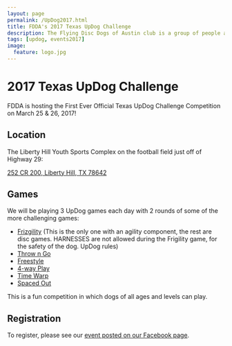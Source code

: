 ```yaml
---
layout: page
permalink: /UpDog2017.html
title: FDDA's 2017 Texas UpDog Challenge
description: The Flying Disc Dogs of Austin club is a group of people and their dogs who meet to play games with flying discs and who compete in disc dog competitions.
tags: [updog, events2017]
image:
  feature: logo.jpg
---
```


# 2017 Texas UpDog Challenge

FDDA is hosting the First Ever Official Texas UpDog Challenge Competition on March 25 & 26, 2017!

## Location

The Liberty Hill Youth Sports Complex on the football field just off of Highway 29:

[252 CR 200, Liberty Hill, TX 78642](https://goo.gl/maps/ZbtZLrczKF82)

## Games

We will be playing 3 UpDog games each day with 2 rounds of some of the more challenging games:

-   [Frizgility](https://updogchallenge.com/frizgility/) (This is the only one with an agility component, the rest are disc games. HARNESSES are not allowed during the Frigility game, for the safety of the dog. UpDog rules)
-   [Throw n Go](https://updogchallenge.com/throwngo/)
-   [Freestyle](https://updogchallenge.com/freestyle-showcase/)
-   [4-way Play](https://updogchallenge.com/4wayplay/)
-   [Time Warp](https://updogchallenge.com/time-warp/)
-   [Spaced Out](https://updogchallenge.com/spaced-out/)

This is a fun competition in which dogs of all ages and levels can play.

## Registration

To register, please see our [event posted on our Facebook page](https://www.facebook.com/events/1765936510389282/).
